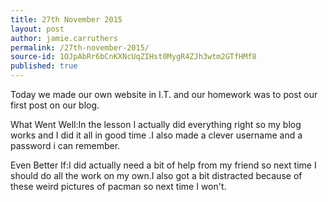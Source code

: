 ```yaml
---
title: 27th November 2015
layout: post
author: jamie.carruthers
permalink: /27th-november-2015/
source-id: 1OJpAbRr6bCnKXNcUqZIHst0MygR4ZJh3wtm2GTfHMf8
published: true
---
```

Today we made our own website in I.T. and our homework was to post our first post on our blog.

What Went Well:In the lesson I actually did everything right so my blog works and I did it all in good time .I also made a clever username and a password i can remember.

Even Better If:I did actually need a bit of help from my friend so next time I should do all the work on my own.I also got a bit distracted because of these weird pictures of pacman so next time I won't.

